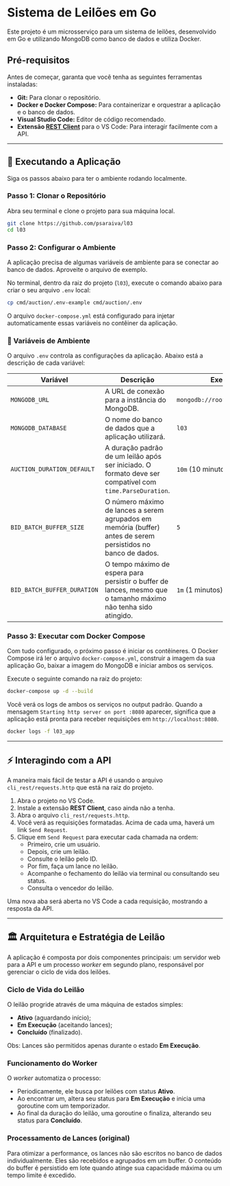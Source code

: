 # Sistema de Leilões em Go

Este projeto é um microsserviço para um sistema de leilões, desenvolvido em Go e utilizando MongoDB como banco de dados e utiliza Docker.

## Pré-requisitos

Antes de começar, garanta que você tenha as seguintes ferramentas instaladas:
*   **Git:** Para clonar o repositório.
*   **Docker e Docker Compose:** Para containerizar e orquestrar a aplicação e o banco de dados.
*   **Visual Studio Code:** Editor de código recomendado.
*   **Extensão [REST Client](https://marketplace.visualstudio.com/items?itemName=humao.rest-client)** para o VS Code: Para interagir facilmente com a API.

---

## 🚀 Executando a Aplicação

Siga os passos abaixo para ter o ambiente rodando localmente.

### Passo 1: Clonar o Repositório

Abra seu terminal e clone o projeto para sua máquina local.

```bash
git clone https://github.com/psaraiva/l03
cd l03
```

### Passo 2: Configurar o Ambiente

A aplicação precisa de algumas variáveis de ambiente para se conectar ao banco de dados. Aproveite o arquivo de exemplo.

No terminal, dentro da raiz do projeto (`l03`), execute o comando abaixo para criar o seu arquivo `.env` local:

```bash
cp cmd/auction/.env-example cmd/auction/.env
```
O arquivo `docker-compose.yml` está configurado para injetar automaticamente essas variáveis no contêiner da aplicação.

### 🔧 Variáveis de Ambiente

O arquivo `.env` controla as configurações da aplicação. Abaixo está a descrição de cada variável:

| Variável                    | Descrição                                                                                                  | Exemplo/Padrão |
| --------------------------- | ---------------------------------------------------------------------------------------------------------- | -------------- |
| `MONGODB_URL`               | A URL de conexão para a instância do MongoDB.                                                              | `mongodb://root:password@mongo:27017` |
| `MONGODB_DATABASE`          | O nome do banco de dados que a aplicação utilizará.                                                        | `l03`          |
| `AUCTION_DURATION_DEFAULT`  | A duração padrão de um leilão após ser iniciado. O formato deve ser compatível com `time.ParseDuration`.    | `10m` (10 minutos) |
| `BID_BATCH_BUFFER_SIZE`     | O número máximo de lances a serem agrupados em memória (buffer) antes de serem persistidos no banco de dados. | `5`            |
| `BID_BATCH_BUFFER_DURATION` | O tempo máximo de espera para persistir o buffer de lances, mesmo que o tamanho máximo não tenha sido atingido. | `1m` (1 minutos) |

### Passo 3: Executar com Docker Compose

Com tudo configurado, o próximo passo é iniciar os contêineres. O Docker Compose irá ler o arquivo `docker-compose.yml`, construir a imagem da sua aplicação Go, baixar a imagem do MongoDB e iniciar ambos os serviços.

Execute o seguinte comando na raiz do projeto:

```bash
docker-compose up -d --build
```

Você verá os logs de ambos os serviços no output padrão. Quando a mensagem `Starting http server on port :8080` aparecer, significa que a aplicação está pronta para receber requisições em `http://localhost:8080`.

```bash
docker logs -f l03_app
```

---

## ⚡ Interagindo com a API

A maneira mais fácil de testar a API é usando o arquivo `cli_rest/requests.http` que está na raiz do projeto.

1.  Abra o projeto no VS Code.
2.  Instale a extensão **REST Client**, caso ainda não a tenha.
3.  Abra o arquivo `cli_rest/requests.http`.
4.  Você verá as requisições formatadas. Acima de cada uma, haverá um link `Send Request`.
5.  Clique em `Send Request` para executar cada chamada na ordem:
    *   Primeiro, crie um usuário.
    *   Depois, crie um leilão.
    *   Consulte o leilão pelo ID.
    *   Por fim, faça um lance no leilão.
    *   Acompanhe o fechamento do leilão via terminal ou consultando seu status.
    *   Consulta o vencedor do leilão.

Uma nova aba será aberta no VS Code a cada requisição, mostrando a resposta da API.

---

## 🏛️ Arquitetura e Estratégia de Leilão

A aplicação é composta por dois componentes principais: um servidor web para a API e um processo *worker* em segundo plano, responsável por gerenciar o ciclo de vida dos leilões.

### Ciclo de Vida do Leilão

O leilão progride através de uma máquina de estados simples:
* **Ativo** (aguardando início);
* **Em Execução** (aceitando lances);
* **Concluído** (finalizado).

Obs: Lances são permitidos apenas durante o estado **Em Execução**.

### Funcionamento do Worker

O *worker* automatiza o processo:

-   Periodicamente, ele busca por leilões com status **Ativo**.
-   Ao encontrar um, altera seu status para **Em Execução** e inicia uma goroutine com um temporizador.
-   Ao final da duração do leilão, uma goroutine o finaliza, alterando seu status para **Concluído**.

### Processamento de Lances (original)

Para otimizar a performance, os lances não são escritos no banco de dados individualmente. Eles são recebidos e agrupados em um buffer. O conteúdo do buffer é persistido em lote quando atinge sua capacidade máxima ou um tempo limite é excedido.
